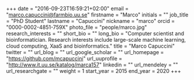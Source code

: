 +++
date = "2016-09-23T16:59:21+02:00"
email = "marco.capuccini@farmbio.uu.se"
firstname = "Marco"
initials = ""
job_title = "PhD Student"
lastname = "Capuccini"
nickname = "marco"
orcid = "0000-0002-4851-759X"
photo_file = "people/marco.jpg"
research_interests = ""
short_bio = ""
long_bio = "Computer scientist and bioinformatician. Research interests include large-scale machine learning, cloud computing, XaaS and bioinformatics."
title = "Marco Capuccini"
twitter = ""
url_blog = ""
url_google_scholar = ""
url_homepage = "https://github.com/mcapuccini"
url_uuprofile = "http://www.it.uu.se/katalog/marca157"
linkedin = ""
url_mendeley = ""
url_researchgate = ""
weight = 1
start_year = 2015
end_year = 2020
+++


